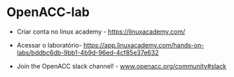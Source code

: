# OpenACC-lab
- Criar conta no linux academy - https://linuxacademy.com/
 
- Acessar o laboratório- https://app.linuxacademy.com/hands-on-labs/bddbc6db-9bb1-4b9d-96ed-4cf85e37e632
 
- Join the OpenACC slack channel! - www.openacc.org/community#slack
